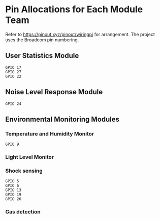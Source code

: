 # Pin Allocations for Each Module Team

Refer to https://pinout.xyz/pinout/wiringpi for arrangement. The project uses the Broadcom pin numbering.

## User Statistics Module
    GPIO 17 
    GPIO 27
    GPIO 22
  
## Noise Level Response Module
    GPIO 24


## Environmental Monitoring Modules
  
###  Temperature and Humidity Monitor 
    GPIO 9

###  Light Level Monitor
  
  
###  Shock sensing
    GPIO 5
    GPIO 6
    GPIO 13
    GPIO 19
    GPIO 26

###  Gas detection
